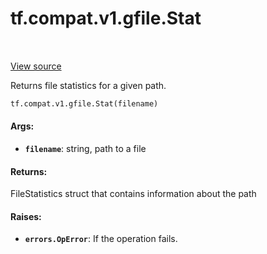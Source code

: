 <div itemscope itemtype="http://developers.google.com/ReferenceObject">
<meta itemprop="name" content="tf.compat.v1.gfile.Stat" />
<meta itemprop="path" content="Stable" />
</div>

# tf.compat.v1.gfile.Stat

<!-- Insert buttons -->

<table class="tfo-notebook-buttons tfo-api" align="left">
</table>

<a target="_blank" href="/code/stable/tensorflow/python/lib/io/file_io.py">View source</a>



<!-- Start diff -->
Returns file statistics for a given path.

``` python
tf.compat.v1.gfile.Stat(filename)
```



<!-- Placeholder for "Used in" -->


#### Args:


* <b>`filename`</b>: string, path to a file


#### Returns:

FileStatistics struct that contains information about the path



#### Raises:


* <b>`errors.OpError`</b>: If the operation fails.